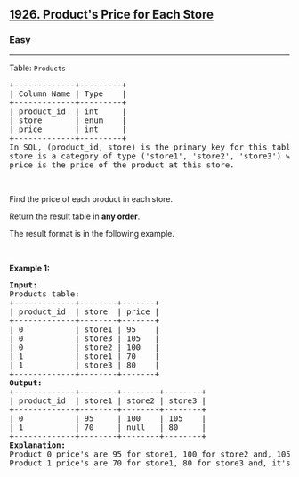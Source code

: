<h2><a href="https://leetcode.com/problems/products-price-for-each-store">1926. Product's Price for Each Store</a></h2><h3>Easy</h3><hr><p>Table: <code>Products</code></p>

<pre>
+-------------+---------+
| Column Name | Type    |
+-------------+---------+
| product_id  | int     |
| store       | enum    |
| price       | int     |
+-------------+---------+
In SQL, (product_id, store) is the primary key for this table.
store is a category of type (&#39;store1&#39;, &#39;store2&#39;, &#39;store3&#39;) where each represents the store this product is available at.
price is the price of the product at this store.
</pre>

<p>&nbsp;</p>

<p>Find the price of each product in each store.</p>

<p>Return the result table in <strong>any order</strong>.</p>

<p>The result format is in the following example.</p>

<p>&nbsp;</p>
<p><strong class="example">Example 1:</strong></p>

<pre>
<strong>Input:</strong> 
Products table:
+-------------+--------+-------+
| product_id  | store  | price |
+-------------+--------+-------+
| 0           | store1 | 95    |
| 0           | store3 | 105   |
| 0           | store2 | 100   |
| 1           | store1 | 70    |
| 1           | store3 | 80    |
+-------------+--------+-------+
<strong>Output:</strong> 
+-------------+--------+--------+--------+
| product_id  | store1 | store2 | store3 |
+-------------+--------+--------+--------+
| 0           | 95     | 100    | 105    |
| 1           | 70     | null   | 80     |
+-------------+--------+--------+--------+
<strong>Explanation:</strong> 
Product 0 price&#39;s are 95 for store1, 100 for store2 and, 105 for store3.
Product 1 price&#39;s are 70 for store1, 80 for store3 and, it&#39;s not sold in store2.
</pre>

